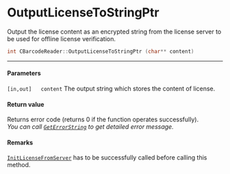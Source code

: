 
# OutputLicenseToStringPtr
Output the license content as an encrypted string from the license server to be used for offline license verification.

```cpp
int CBarcodeReader::OutputLicenseToStringPtr (char** content)	
```   

---
   
#### Parameters
`[in,out]	content` The output string which stores the content of license.


#### Return value
Returns error code (returns 0 if the function operates successfully).    
*You can call [`GetErrorString`](GetErrorString.md) to get detailed error message.*

#### Remarks
[`InitLicenseFromServer`](InitLicenseFromServer.md) has to be successfully called before calling this method.



